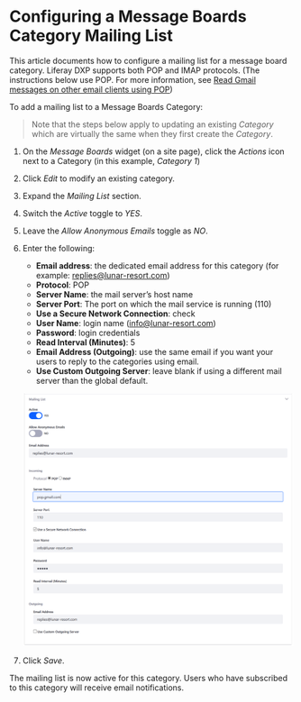 # Configuring a Message Boards Category Mailing List

This article documents how to configure a mailing list for a message board category. Liferay DXP supports both POP and IMAP protocols. (The instructions below use POP. For more information, see [Read Gmail messages on other email clients using POP](https://support.google.com/mail/answer/7104828?hl=en))

To add a mailing list to a Message Boards Category:

 > Note that the steps below apply to updating an existing _Category_ which are virtually the same when they first create the _Category_.

1. On the _Message Boards_ widget (on a site page), click the _Actions_ icon next to a Category (in this example, _Category 1_)
1. Click _Edit_ to modify an existing category.
1. Expand the _Mailing List_ section.
1. Switch the _Active_ toggle to _YES_.
1. Leave the _Allow Anonymous Emails_ toggle as _NO_.
1. Enter the following:
   * **Email address**: the dedicated email address for this category (for example: replies@lunar-resort.com)
   * **Protocol**: POP
   * **Server Name**: the mail server’s host name
   * **Server Port**: The port on which the mail service is running (110)
   * **Use a Secure Network Connection**: check
   * **User Name**: login name (info@lunar-resort.com)
   * **Password**: login credentials
   * **Read Interval (Minutes)**: 5
   * **Email Address (Outgoing)**: use the same email if you want your users to reply to the categories using email.
   * **Use Custom Outgoing Server**: leave blank if using a different mail server than the global default.

    ![Configuring a categories mailing list](./configuring-a-message-boards-category-mailing-list/images/01.png)

1. Click _Save_.

The mailing list is now active for this category. Users who have subscribed to this category will receive email notifications.
